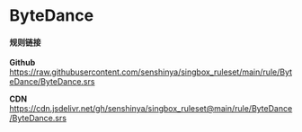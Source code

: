 # ByteDance

#### 规则链接

**Github**
https://raw.githubusercontent.com/senshinya/singbox_ruleset/main/rule/ByteDance/ByteDance.srs

**CDN**
https://cdn.jsdelivr.net/gh/senshinya/singbox_ruleset@main/rule/ByteDance/ByteDance.srs